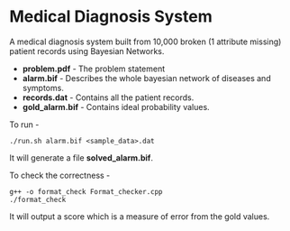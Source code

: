 # Medical Diagnosis System

A medical diagnosis system built from 10,000 broken (1 attribute missing) patient records using Bayesian Networks.

- **problem.pdf** - The problem statement
- **alarm.bif** - Describes the whole bayesian network of diseases and symptoms.
- **records.dat** - Contains all the patient records. 
- **gold_alarm.bif** - Contains ideal probability values.

To run -

```
./run.sh alarm.bif <sample_data>.dat

```

It will generate a file **solved_alarm.bif**. 

To check the correctness - 

```
g++ -o format_check Format_checker.cpp
./format_check
```
It will output a score which is a measure of error from the gold values.
